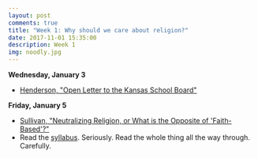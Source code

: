```yaml
---
layout: post
comments: true
title: "Week 1: Why should we care about religion?"
date: 2017-11-01 15:35:00
description: Week 1
img: noodly.jpg
---
```


**Wednesday, January 3**
- [Henderson, "Open Letter to the Kansas School Board"](https://www.colorado.edu/physics/phys3000/phys3000_sp16/handouts/25_SpaghettiMonster.pdf)

**Friday, January 5**
- [Sullivan, "Neutralizing Religion, or What is the Opposite of 'Faith-Based'?"](http://www.jstor.org.proxy.lawrence.edu:2048/stable/pdf/3176453.pdf)
- Read the [syllabus](../syllabus). Seriously. Read the whole thing all the way through. Carefully.